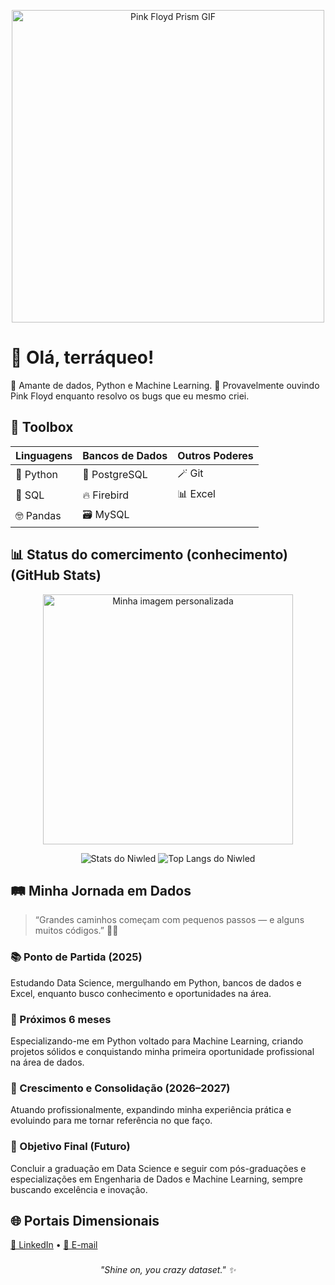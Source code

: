 <!-- Banner GIF estiloso -->
<p align="center">
  <img src="https://media3.giphy.com/media/v1.Y2lkPTc5MGI3NjExeWljamF1aXI1OHc3dXp4aTl6cmMweTI4dm5qcXc3aDE1cDJtMmQweCZlcD12MV9pbnRlcm5hbF9naWZfYnlfaWQmY3Q9Zw/gox3GChzdpFsuBJUAT/giphy.gif" width="500" alt="Pink Floyd Prism GIF">
</p>

# 🌈 Olá, terráqueo!


🐍 Amante de dados, Python e Machine Learning.
🎸 Provavelmente ouvindo Pink Floyd enquanto resolvo os bugs que eu mesmo criei.

###

## 🧰 Toolbox

| Linguagens | Bancos de Dados | Outros Poderes |
|-----------|------------------|----------------|
| 🐍 Python | 🐘 PostgreSQL     | 🪄 Git |
| 📝 SQL    | 🔥 Firebird       | 📊 Excel |
| 🤓 Pandas | 🗃️ MySQL      

###

## 📊 Status do comercimento (conhecimento) (GitHub Stats)

<p align="center">
  <img src="https://encrypted-tbn0.gstatic.com/images?q=tbn:ANd9GcTKziLMSfdAE1ye0dMKA0nwhKoykozNt8ffEg&s" width="400" alt="Minha imagem personalizada">
</p>

<p align="center">
  <img src="https://github-readme-stats.vercel.app/api?username=niwled&show_icons=true&theme=tokyonight" alt="Stats do Niwled">
  <img src="https://github-readme-stats.vercel.app/api/top-langs/?username=niwled&layout=compact&theme=tokyonight" alt="Top Langs do Niwled">
</p>

###

## 🛤️ Minha Jornada em Dados

> “Grandes caminhos começam com pequenos passos — e alguns muitos códigos.” 🧠✨

### 📚 Ponto de Partida (2025)
Estudando Data Science, mergulhando em Python, bancos de dados e Excel, enquanto busco conhecimento e oportunidades na área.

### 🧠 Próximos 6 meses
Especializando-me em Python voltado para Machine Learning, criando projetos sólidos e conquistando minha primeira oportunidade profissional na área de dados.

### 🎯 Crescimento e Consolidação (2026–2027)
Atuando profissionalmente, expandindo minha experiência prática e evoluindo para me tornar referência no que faço.

### 🌟 Objetivo Final (Futuro)
Concluir a graduação em Data Science e seguir com pós-graduações e especializações em Engenharia de Dados e Machine Learning, sempre buscando excelência e inovação.

###

## 🌐 Portais Dimensionais
[💼 LinkedIn](https://www.linkedin.com/in/delwinluis/) • [📧 E-mail](mailto:delwinlu@gmail.com)

###

<p align="center">
  <i>"Shine on, you crazy dataset." ✨</i>
</p>
